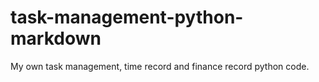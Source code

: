 # task-management-python-markdown
My own task management, time record and finance record python code.
